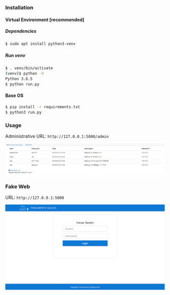 ### Installation
#### Virtual Environment [recommended]
##### Dependencies
```sh
$ sudo apt install python3-venv
```
##### Run venv
```sh
$ . venv/bin/activate
(venv)$ python -V
Python 3.6.5
$ python run.py
```
#### Base OS
```sh
$ pip install -r requirements.txt
$ python3 run.py
```

### Usage

Administrative URL: ```http://127.0.0.1:5000/admin```

![](admin_panel.png)

### Fake Web

URL: ```http://127.0.0.1:5000```

![](fake_web.png)
